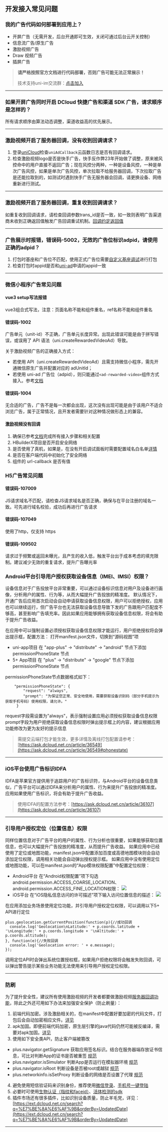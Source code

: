 ## 开发接入常见问题

### 我的广告代码如何部署到应用上？

- 开屏广告（无需开发，后台开通即可生效，关闭可通过后台云开关控制）
- 信息流广告/原生广告
- 激励视频广告
- Draw 视频广告
- 插屏广告

> **请严格按照官方文档进行代码部署，否则广告可能无法正常展示！**
>
> 技术支持uni-im交流群：[点击加入](https://im.dcloud.net.cn/#/?joinGroup=65d85fc09847e92db03ff81a)

---

### 如果开屏广告同时开启 DCloud 快捷广告和渠道 SDK 广告，请求顺序是怎样的？

所有请求顺序由算法动态调整，渠道收益高的优先展示。

---

### 激励视频开启了服务器回调，没有收到回调请求？

1. 登录[uniCloud](https://unicloud.dcloud.net.cn/)检查`uniAdCallback`云函数日志是否有回调请求。
2. 检查激励视频logo是否是快手广告，快手反作弊23年开始做了调整，原来被风控命中的用户直接不返回广告；现在风控分两种，一种是设备风控，一种是单次广告风控，如果是单次广告风控，单次拉取不给服务器回调，下次拉取广告是还能拉取到的，如测试时遇到快手广告无服务器会回调，请更换设备、网络重新进行测试。

---
### 激励视频开启了服务器回调，重复收到回调请求？

如重复收到回调请求，请检查回调参数trans_id是否一致，如一致则表明广告渠道商未收到正确返回值触发广告回调重试机制。[回调约定返回值](https://uniapp.dcloud.net.cn/uni-ad/ad-rewarded-video.html#%E5%BC%80%E5%8F%91%E8%80%85%E8%BF%94%E5%9B%9E%E6%95%B0%E6%8D%AE%E7%BA%A6%E5%AE%9A)

---

### 广告展示时报错，错误码-5002，无效的广告位标识adpid，请使用正确的adpid？
1. 打包时基座和广告位不匹配，使用正式广告位需要[自定义基座调试](https://uniapp.dcloud.net.cn/tutorial/run/run-app.html#customplayground)进行打包
2. 检查打包时appid是否和[uni-ad](https://uniad.dcloud.net.cn/)申请的appid一致

---

### 微信小程序广告常见问题
#### vue3 setup写法报错
vue3组合式写法，注意：页面名称不能和组件重名，ref名称不能和组件重名

#### 错误码-1002
广告单元（unit-id）不正确，广告单元长度异常。出现此错误可能是由于拼写错误，或误用了 API 语法（uni.createRewardedVideoAd）导致。

关于激励视频广告的正确接入方式：
* 若使用 API（uni.createRewardedVideoAd）且需支持微信小程序，需先开通微信原生广告并配置对应的 adUnitId；
* 若使用 uni-ad 广告位（adpid），则只能通过`<ad-rewarded-video>`组件方式接入。参考[文档](https://uniapp.dcloud.net.cn/uni-ad/ad-rewarded-video.html#%E7%BB%84%E4%BB%B6%E8%AF%AD%E6%B3%95)

#### 错误码-1004
无合适的广告，广告不是每一次都会出现，这次没有出现可能是由于该用户不适合浏览广告，属于正常情况，且开发者需要针对这种情况做形态上的兼容。

#### 激励视频没有回调
1. 确保已参考[文档](https://uniapp.dcloud.net.cn/uni-ad/ad-rewarded-video.html#callbackweixin)完成所有接入步骤和相关配置
2. HBuilderX项目是否开启安全网络
3. 是否使用了真机，如果是，在没有开启调试面板时需要配置域名白名单[详情](https://doc.dcloud.net.cn/uniCloud/publish.html)
4. 是否在客户端代码中初始化了安全网络
5. 组件的 url-callback  是否有值


### H5广告常见问题

#### 错误码-107009
JS请求域名不匹配，请检查JS请求域名是否正确，确保与在平台注册的域名一致。可先进行域名校验，成功后再进行广告请求

#### 错误码-107049
使用了http，仅支持 https

#### 错误码-109502
请求过于频繁或返回未曝光，且产生的收入低，触发平台出于成本考虑的填充限制。建议减少无效的重复请求，提升广告曝光率



### Android平台引导用户授权获取设备信息（IMEI、IMSI）权限？
设备信息对于广告投放平台非常重要，可以通过设备标识信息对用户及设备进行画像，分析用户的属性、行为等，从而大幅提升广告投放的精准度。
默认情况下，开通广告后应用首次启动会自动申请获取设备信息权限，用户可以拒绝授权，应用也可以继续运行，但广告平台也无法获取设备信息导致下发的广告跟用户匹配度不够高，甚至影响广告填充率。因此如果应用能够拥有获取设备信息权限，将会有助于提升广告收益。

在应用中可以强制设置必须授权获取设备信息权限才能运行，用户拒绝授权将会弹出提示框，配置方法：
打开manifest.json文件，切换到“源码视图”项
- uni-app项目
在 "app-plus" -> "distribute" -> "android" 节点下添加 permissionPhoneState 节点
- 5+ App项目
在 "plus" -> "distribute" -> "google" 节点下添加 permissionPhoneState 节点

permissionPhoneState节点数据格式如下：
```
    "permissionPhoneState": {
        "request": "always",
        "prompt": "为保证您正常、安全地使用，需要获取设备识别码（部分手机提示为获取手机号码）使用权限，请允许。"
     }
```

request字段需设置为"always"，表示强制设置应用必须授权获取设备信息权限
prompt字段为用户拒绝获取设备信息权限时弹出提示框上的内容，建议根据应用功能修改为更为友好的提示信息

> 需提交云端打包才能生效，更多详情及离线打包配置请参考：[https://ask.dcloud.net.cn/article/36549](https://ask.dcloud.net.cn/article/36549#phonestate)

---

### iOS平台使用广告标识IDFA
IDFA是苹果官方提供用于追踪用户的广告标识符，与Android平台的设备信息类似，广告平台可以通过IDFA来分析用户的属性、行为来提升广告投放的精准度。
应用如果使用广告标识，将会有助于提升广告收益。

> 使用IDFA的配置方法参考：[https://ask.dcloud.net.cn/article/36107](https://ask.dcloud.net.cn/article/36107)

---

### 引导用户授权定位（位置信息）权限
同样位置信息对于广告平台的用户的属性、行为分析也很重要，如果能够获取位置信息，也可以大幅提升广告投放的精准度，从而提升广告收益。
如果应用中已经使用了定位或地图功能，manifest.json中配置添加百度或高德地图模块则会自动添加定位权限，调用相关功能会自动弹出授权提示框。
如果应用中没有使用定位或地图功能，可以在manifest.json的“App模块权限配置”中配置定位权限：
- Android平台
在“Android权限配置”项下勾选android.permission.ACCESS_COARSE_LOCATION、android.permission.ACCESS_FINE_LOCATION权限：
![](https://img.cdn.aliyun.dcloud.net.cn/client/ask/uniad/geo-a.png)
- iOS平台
在“iOS隐私信息访问的许可描述”项下输入访问位置信息的描述：
![](https://img.cdn.aliyun.dcloud.net.cn/client/ask/uniad/geo-i.png)

在应用添加业务场景使用定位功能，并引导用户授权定位权限，可以调用以下5+ API进行定位
```
plus.geolocation.getCurrentPosition(function(p){//成功回调
  console.log('Geolocation\nLatitude:' + p.coords.latitude + '\nLongitude:' + p.coords.longitude + '\nAltitude:' + p.coords.altitude);
}, function(e){//失败回调
  console.log('Geolocation error: ' + e.message);
});
```

调用定位API时会弹出系统位置授权框，如果用户拒绝权限将会触发失败回调，可以弹出警告提示某些业务功能无法使用来引导用户授权定位权限。

---

### 防刷

为了提升安全性，建议所有使用激励视频的开发者都要做激励视频[服务器回调功能](https://uniapp.dcloud.net.cn/uni-ad/ad-rewarded-video.html#callback)，除此之外还可用如下办法来加强安全保护（防止刷量）：
1. 前端代码加密。涉及激励相关的，在manifest中配置好要加密的代码文件，打包后会自动加密相应文件。[详见](https://uniapp.dcloud.net.cn/tutorial/app-sec-confusion.html)
2. apk加固。即便前端代码加密，原生层引擎的java代码仍然可能被反编译，需要对apk加固。[详见](https://uniapp.dcloud.net.cn/tutorial/app-security.html)
3. 使用如下安全类API，防止客户端被篡改
- plus.navigator.getSignature 获取应用签名标识。结合在服务器端存放证书信息，可比对判断App的证书是否被重签 [规范](https://www.html5plus.org/doc/zh_cn/navigator.html#plus.navigator.getSignature)
- plus.navigator.isSimulator 判断App是否运行在模拟器环境 [规范](https://www.html5plus.org/doc/zh_cn/navigator.html#plus.navigator.isSimulator)
- plus.navigator.isRoot 判断设备是否被root或越狱 [规范](https://www.html5plus.org/doc/zh_cn/navigator.html#plus.navigator.isRoot)
- plus.networkinfo.isSetProxy 判断设备的网络是否设置了代理 [规范](https://www.html5plus.org/doc/zh_cn/device.html#plus.networkinfo.isSetProxy)
4. 避免使用短信验证码来识别身份，推荐使用[微信登录](https://uniapp.dcloud.net.cn/api/plugins/login)、[手机号一键登陆](https://uniapp.dcloud.net.cn/univerify)
5. 必要时可使用[生物认证（指纹和faceid）](https://uniapp.dcloud.net.cn/api/system/authentication)、[活体检测的sdk](https://ext.dcloud.net.cn/search?q=%E6%B4%BB%E4%BD%93%E6%A3%80%E6%B5%8B&orderBy=Relevance&cat1=5&cat2=51)
6. 插件市场还有很多插件，比如识别设备质量，防止羊毛党，详见：[https://ext.dcloud.net.cn/search?q=%E7%BE%8A%E6%AF%9B&orderBy=UpdatedDate](https://ext.dcloud.net.cn/search?q=%E7%BE%8A%E6%AF%9B&orderBy=UpdatedDate)

---

